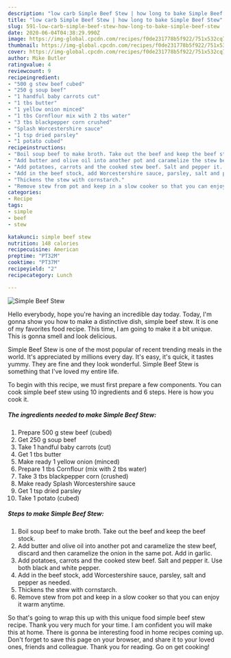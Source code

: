 ```yaml
---
description: "low carb Simple Beef Stew | how long to bake Simple Beef Stew"
title: "low carb Simple Beef Stew | how long to bake Simple Beef Stew"
slug: 591-low-carb-simple-beef-stew-how-long-to-bake-simple-beef-stew
date: 2020-06-04T04:38:29.990Z
image: https://img-global.cpcdn.com/recipes/f0de231778b5f922/751x532cq70/simple-beef-stew-recipe-main-photo.jpg
thumbnail: https://img-global.cpcdn.com/recipes/f0de231778b5f922/751x532cq70/simple-beef-stew-recipe-main-photo.jpg
cover: https://img-global.cpcdn.com/recipes/f0de231778b5f922/751x532cq70/simple-beef-stew-recipe-main-photo.jpg
author: Mike Butler
ratingvalue: 4
reviewcount: 9
recipeingredient:
- "500 g stew beef cubed"
- "250 g soup beef"
- "1 handful baby carrots cut"
- "1 tbs butter"
- "1 yellow onion minced"
- "1 tbs Cornflour mix with 2 tbs water"
- "3 tbs blackpepper corn crushed"
- "Splash Worcestershire sauce"
- "1 tsp dried parsley"
- "1 potato cubed"
recipeinstructions:
- "Boil soup beef to make broth. Take out the beef and keep the beef stock."
- "Add butter and olive oil into another pot and caramelize the stew beef, discard and then caramelize the onion in the same pot. Add in garlic."
- "Add potatoes, carrots and the cooked stew beef. Salt and pepper it. Use both black and white pepper."
- "Add in the beef stock, add Worcestershire sauce, parsley, salt and pepper as needed."
- "Thickens the stew with cornstarch."
- "Remove stew from pot and keep in a slow cooker so that you can enjoy it warm anytime."
categories:
- Recipe
tags:
- simple
- beef
- stew

katakunci: simple beef stew 
nutrition: 148 calories
recipecuisine: American
preptime: "PT32M"
cooktime: "PT37M"
recipeyield: "2"
recipecategory: Lunch

---
```



![Simple Beef Stew](https://img-global.cpcdn.com/recipes/f0de231778b5f922/751x532cq70/simple-beef-stew-recipe-main-photo.jpg)

Hello everybody, hope you're having an incredible day today. Today, I'm gonna show you how to make a distinctive dish, simple beef stew. It is one of my favorites food recipe. This time, I am going to make it a bit unique. This is gonna smell and look delicious.



Simple Beef Stew is one of the most popular of recent trending meals in the world. It's appreciated by millions every day. It's easy, it's quick, it tastes yummy. They are fine and they look wonderful. Simple Beef Stew is something that I've loved my entire life.


To begin with this recipe, we must first prepare a few components. You can cook simple beef stew using 10 ingredients and 6 steps. Here is how you cook it.

<!--inarticleads1-->

##### The ingredients needed to make Simple Beef Stew:

1. Prepare 500 g stew beef (cubed)
1. Get 250 g soup beef
1. Take 1 handful baby carrots (cut)
1. Get 1 tbs butter
1. Make ready 1 yellow onion (minced)
1. Prepare 1 tbs Cornflour (mix with 2 tbs water)
1. Take 3 tbs blackpepper corn (crushed)
1. Make ready Splash Worcestershire sauce
1. Get 1 tsp dried parsley
1. Take 1 potato (cubed)




<!--inarticleads2-->

##### Steps to make Simple Beef Stew:

1. Boil soup beef to make broth. Take out the beef and keep the beef stock.
1. Add butter and olive oil into another pot and caramelize the stew beef, discard and then caramelize the onion in the same pot. Add in garlic.
1. Add potatoes, carrots and the cooked stew beef. Salt and pepper it. Use both black and white pepper.
1. Add in the beef stock, add Worcestershire sauce, parsley, salt and pepper as needed.
1. Thickens the stew with cornstarch.
1. Remove stew from pot and keep in a slow cooker so that you can enjoy it warm anytime.




So that's going to wrap this up with this unique food simple beef stew recipe. Thank you very much for your time. I am confident you will make this at home. There is gonna be interesting food in home recipes coming up. Don't forget to save this page on your browser, and share it to your loved ones, friends and colleague. Thank you for reading. Go on get cooking!
